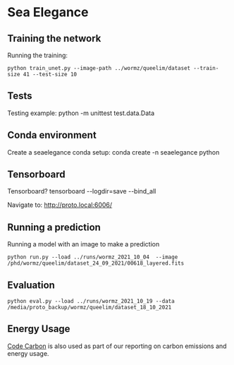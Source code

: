 # Sea Elegance

## Training the network
Running the training:

    python train_unet.py --image-path ../wormz/queelim/dataset --train-size 41 --test-size 10

## Tests
Testing example: 
    python -m unittest test.data.Data

## Conda environment
Create a seaelegance conda setup:
    conda create -n seaelegance python

## Tensorboard
Tensorboard?
    tensorboard --logdir=save --bind_all

Navigate to:
    http://proto.local:6006/


## Running a prediction
Running a model with an image to make a prediction

    python run.py --load ../runs/wormz_2021_10_04  --image /phd/wormz/queelim/dataset_24_09_2021/00618_layered.fits

## Evaluation

    python eval.py --load ../runs/wormz_2021_10_19 --data /media/proto_backup/wormz/queelim/dataset_18_10_2021

## Energy Usage
[Code Carbon](https://github.com/mlco2/codecarbon) is also used as part of our reporting on carbon emissions and energy usage.
